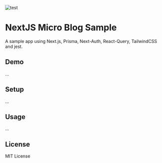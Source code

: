 ![test](https://github.com/y-moriya/levi/workflows/test/badge.svg)

# NextJS Micro Blog Sample

A sample app using Next.js, Prisma, Next-Auth, React-Query, TailwindCSS and jest.

## Demo

...

## Setup

...

## Usage

...

## License

MIT License
